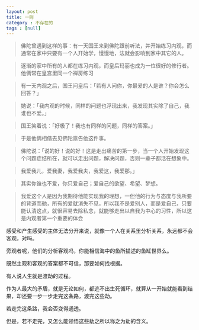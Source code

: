 ```yaml
---
layout: post
title: 一则
category : 不存在的
tags : [null]
---
```


>佛陀曾遇到这样的事：有一天国王来到佛陀跟前听法，并开始练习内观，而通常在家中只要有一个人开始学，慢慢地，法就会影响到家中其它的人。

>逐渐的家中所有的人都在练习内观，而皇后玛丽也成为一位很好的修行者。他俩常在皇宫里同一个禅房练习

>有一天内观之后，国王问皇后：「若有人问你，你最爱的人是谁？你会怎么回答？」

>她说：「我内观的时候，同样的问题也浮现出来，我发现其实除了自己，我谁也不爱。」

>国王笑着说：「好极了！我也有同样的问题，同样的答案。」

>于是他俩相偕去见佛陀禀告他这件事。

>佛陀说：「说的好！说的好！这是走出痛苦的第一步，当一个人开始发现这个问题症结所在，就可以走出问题，解决问题，否则一辈子都活在想象中。

>我爱我儿，爱我妻，我爱我夫，我爱这，我爱那。」

>其实你谁也不爱，你只爱自己；爱自己的欲望、希望、梦想。

>我爱这个人是因为我期待他能实现我的理想，一但他的行为与态度与我所要的背道而驰，所有的爱就消失不见，所以我不是爱别人，而是爱自己，只要能认清这点，就很容易去除私念，就能够走出以自我为中心的习性，所以这是内观者第一个重要的体会



感受和产生感受的主体无法分开来说，就像一个人在关系里分析关系，永远都不会客观，对吗。

旁观者呢，他们的分析客观吗，你能相信海中的鱼所描述的鱼缸世界么。

既然主观和客观的答案都不可信，那要如何找根据。

有人说人生就是渡劫的过程。

作为人最大的矛盾，就是无论如何，都逃不出生死循环，就算从一开始就能看到结果，却还要一步一步走完这条路，渡完这些劫。

若走完这条路，我会否变得通透。

但是，若不走完，又怎么能领悟这些劫之所以称之为劫的含义。



